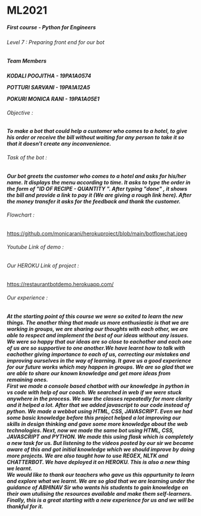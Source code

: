 # ML2021
##### First course - Python for Engineers
###### Level 7 : Preparing front end for our bot


##### Team Members
***KODALI POOJITHA - 19PA1A0574***

***POTTURI SARVANI - 19PA1A12A5***

***POKURI MONICA RANI - 19PA1A05E1***

###### Objective :
***To make a bot that could help a customer who comes to a hotel, to give his order or receive the bill without waiting for any person to take it so that it doesn't create any inconvenience.***

###### Task of the bot :
***Our bot greets the customer who comes to a hotel and asks for his/her name. It displays the menu according to time. It asks to type the order in the form of "ID OF RECIPE - QUANTITY ". After typing "done" , it shows the bill and provide a link to pay it (We are giving a rough link here). After the money transfer it asks for the feedback and thank the customer.***

###### Flowchart :
https://github.com/monicarani/herokuproject/blob/main/botflowchat.jpeg
###### Youtube Link of demo :

###### Our HEROKU Link of project :
https://restaurantbotdemo.herokuapp.com/

###### Our experience :

***At the starting point of this course we were so exited to learn the new things. The another thing that made us more enthusiastic is that we are working in groups, we are sharing our thoughts with each other, we are able to respect and implement the best of our ideas without any issues. We were so happy that our ideas are so close to eachother and each one of us are so supportive to one another.We have learnt how to talk with eachother giving importance to each of us, correcting our mistakes and improving ourselves in the way of learning. It gave us a good experience for our future works which may happen in groups. We are so glad that we are able to share our known knowledge and get more ideas from remaining ones.\
               First we made a console based chatbot with our knowledge in python in vs code with help of our coach. We searched in web if we were stuck anywhere in the process. We saw the classes repeatedly for more clarity and it helped a lot. After that we added javascript to our code instead of python. We made a webbot using HTML, CSS, JAVASCRIPT. Even we had some basic knowledge before this project helped a lot improving our skills in design thinking and gave some more knowledge about the web technologies. Next, now we made the same bot using HTML, CSS, JAVASCRIPT and PYTHON. We made this using flask which is completely a new task for us. But listening to the videos posted by our sir we became aware of this and got initial knowledge which we should improve by doing more projects. We are also taught how to use REGEX, NLTK and CHATTERBOT. We have deployed it on HEROKU. This is also a new thing we learnt.\
               We would like to thank our teachers who gave us this oppurtunity to learn and explore what we learnt. We are so glad that we are learning under the guidance of ABHINAV Sir who wants his students to gain knowledge on their own utulising the resources available and make them self-learners. Finally, this is a great starting with a new experience for us and we will be thankful for it.***
